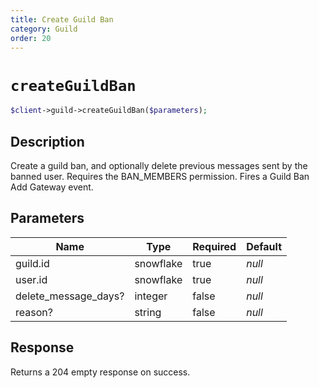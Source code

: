 ```yaml
---
title: Create Guild Ban
category: Guild
order: 20
---
```


# `createGuildBan`

```php
$client->guild->createGuildBan($parameters);
```

## Description

Create a guild ban, and optionally delete previous messages sent by the banned user. Requires the BAN_MEMBERS permission.  Fires a Guild Ban Add Gateway event.

## Parameters


Name | Type | Required | Default
--- | --- | --- | ---
guild.id | snowflake | true | *null*
user.id | snowflake | true | *null*
delete_message_days? | integer | false | *null*
reason? | string | false | *null*

## Response

Returns a 204 empty response on success.

